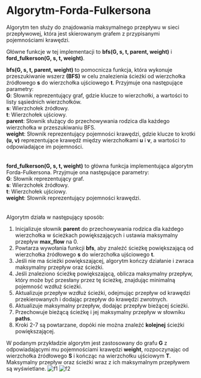# Algorytm-Forda-Fulkersona
Algorytm ten służy do znajdowania maksymalnego przepływu w sieci przepływowej, która jest skierowanym grafem z przypisanymi pojemnościami krawędzi.

Główne funkcje w tej implementacji to **bfs(G, s, t, parent, weight)** i **ford_fulkerson(G, s, t, weight)**.

**bfs(G, s, t, parent, weight)** to pomocnicza funkcja, która wykonuje przeszukiwanie wszerz **(BFS)** w celu znalezienia ścieżki od wierzchołka źródłowego **s** do wierzchołka ujściowego **t**. Przyjmuje ona następujące parametry:<br />
**G**: Słownik reprezentujący graf, gdzie klucze to wierzchołki, a wartości to listy sąsiednich wierzchołków.<br />
**s**: Wierzchołek źródłowy.<br />
**t**: Wierzchołek ujściowy.<br />
**parent**: Słownik służący do przechowywania rodzica dla każdego wierzchołka w przeszukiwaniu BFS.<br />
**weight**: Słownik reprezentujący pojemności krawędzi, gdzie klucze to krotki **(u, v)** reprezentujące krawędź między wierzchołkami **u** i **v**, a wartości to odpowiadające im pojemności.<br />
<br />
<br />
**ford_fulkerson(G, s, t, weight)** to główna funkcja implementująca algorytm Forda-Fulkersona. Przyjmuje ona następujące parametry:<br />
**G**: Słownik reprezentujący graf.<br />
**s**: Wierzchołek źródłowy.<br />
**t**: Wierzchołek ujściowy.<br />
**weight**: Słownik reprezentujący pojemności krawędzi.<br />
<br />
<br />
Algorytm działa w następujący sposób:<br />
1) Inicjalizuje słownik **parent** do przechowywania rodzica dla każdego wierzchołka w ścieżkach powiększających i ustawia maksymalny przepływ **max_flow** na 0.<br />
2) Powtarza wywołania funkcji **bfs**, aby znaleźć ścieżkę powiększającą od wierzchołka źródłowego **s** do wierzchołka ujściowego **t**.<br />
3) Jeśli nie ma ścieżki powiększającej, algorytm kończy działanie i zwraca maksymalny przepływ oraz ścieżki.<br />
4) Jeśli znaleziono ścieżkę powiększającą, oblicza maksymalny przepływ, który może być przesłany przez tę ścieżkę, znajdując minimalną pojemność wzdłuż ścieżki.<br />
5) Aktualizuje przepływ wzdłuż ścieżki, odejmując przepływ od krawędzi przekierowanych i dodając przepływ do krawędzi zwrotnych.<br />
6) Aktualizuje maksymalny przepływ, dodając przepływ bieżącej ścieżki.<br />
7) Przechowuje bieżącą ścieżkę i jej maksymalny przepływ w słowniku **paths**.<br />
8) Kroki 2-7 są powtarzane, dopóki nie można znaleźć ****kolejnej**** ścieżki powiększającej.<br />




W podanym przykładzie algorytm jest zastosowany do grafu **G** z odpowiadającymi mu pojemnościami krawędzi **weight**, rozpoczynając od wierzchołka źródłowego **S** i kończąc na wierzchołku ujściowym **T**. Maksymalny przepływ oraz ścieżki wraz z ich maksymalnym przepływem są wyświetlane.
  ![f1](https://github.com/maxyymmm/Algorytm-Forda-Fulkersona/assets/120425774/d55f8655-6cff-4622-8354-44d966195d2b)
  ![f2](https://github.com/maxyymmm/Algorytm-Forda-Fulkersona/assets/120425774/ff3bbb94-e6e5-4d04-964d-c052b660219a)



